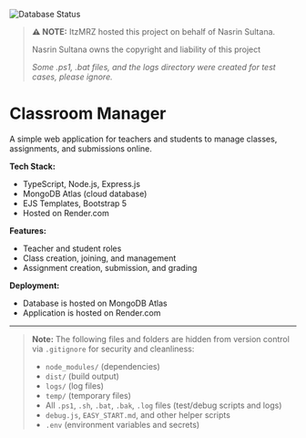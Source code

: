 ![Database Status](https://img.shields.io/endpoint?url=https://nasrin-sultana-classroom.itzmrz.xyz/dbstatus-badge)
> **:warning: NOTE:**
> ItzMRZ hosted this project on behalf of Nasrin Sultana.
>
> Nasrin Sultana owns the copyright and liability of this project
>
> _Some .ps1, .bat files, and the logs directory were created for test cases, please ignore._

# Classroom Manager

A simple web application for teachers and students to manage classes, assignments, and submissions online.

**Tech Stack:**
- TypeScript, Node.js, Express.js
- MongoDB Atlas (cloud database)
- EJS Templates, Bootstrap 5
- Hosted on Render.com

**Features:**
- Teacher and student roles
- Class creation, joining, and management
- Assignment creation, submission, and grading

**Deployment:**
- Database is hosted on MongoDB Atlas
- Application is hosted on Render.com

---

> **Note:**
> The following files and folders are hidden from version control via `.gitignore` for security and cleanliness:
> - `node_modules/` (dependencies)
> - `dist/` (build output)
> - `logs/` (log files)
> - `temp/` (temporary files)
> - All `.ps1`, `.sh`, `.bat`, `.bak`, `.log` files (test/debug scripts and logs)
> - `debug.js`, `EASY_START.md`, and other helper scripts
> - `.env` (environment variables and secrets)
